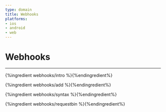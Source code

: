 ```yaml
---
type: domain
title: Webhooks
platforms:
- ios
- android
- web
---
```


# Webhooks

------

{%ingredient webhooks/intro %}{%endingredient%}

{%ingredient webhooks/add %}{%endingredient%}

{%ingredient webhooks/syntax %}{%endingredient%}

{%ingredient webhooks/requestbin %}{%endingredient%}

